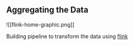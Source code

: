 ## Aggregating the Data

![[flink-home-graphic.png]]

Building pipeline to transform the data using [flink](https://flink.apache.org/)
